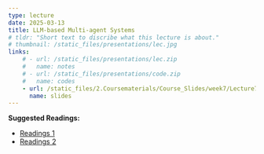 ```yaml
---
type: lecture
date: 2025-03-13
title: LLM-based Multi-agent Systems
# tldr: "Short text to discribe what this lecture is about."
# thumbnail: /static_files/presentations/lec.jpg
links: 
    # - url: /static_files/presentations/lec.zip
    #   name: notes
    # - url: /static_files/presentations/code.zip
    #   name: codes
    - url: /static_files/2.Coursematerials/Course_Slides/week7/Lecture7_Zhanzhan.pptx
      name: slides
---
```

**Suggested Readings:**
- [Readings 1](/static_files/2.Coursematerials/Reading_Materials/03.13-DO_LLMS_RECOGNIZE_YOUR_PREFERENCES&#x3f;_EVALUATING_PERSONALIZED_PREFERENCE_FOLLOWING_IN_LLMS.pdf)
- [Readings 2](/Users/talion/Documents/CSS5120/static_files/2.Coursematerials/Reading_Materials/03.13-Wisdom_of_the_silicon_crowd_LLM_ensemble_prediction_capabilities_rival_human_crowd_accuracy.pdf)
<!-- - [Readings 3](/static_files/2.Coursematerials/Reading_Materials/03.06-Performance_and_biases_of_Large_Language_Models__in_public_opinion_simulation.pdf) -->
